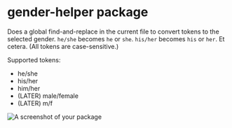 # gender-helper package

Does a global find-and-replace in the current file to convert tokens to the selected gender. `he/she` becomes `he` or `she`. `his/her` becomes `his` or `her`. Et cetera. (All tokens are case-sensitive.)

Supported tokens:

* he/she
* his/her
* him/her
* (LATER) male/female
* (LATER) m/f

![A screenshot of your package](https://f.cloud.github.com/assets/69169/2290250/c35d867a-a017-11e3-86be-cd7c5bf3ff9b.gif)
